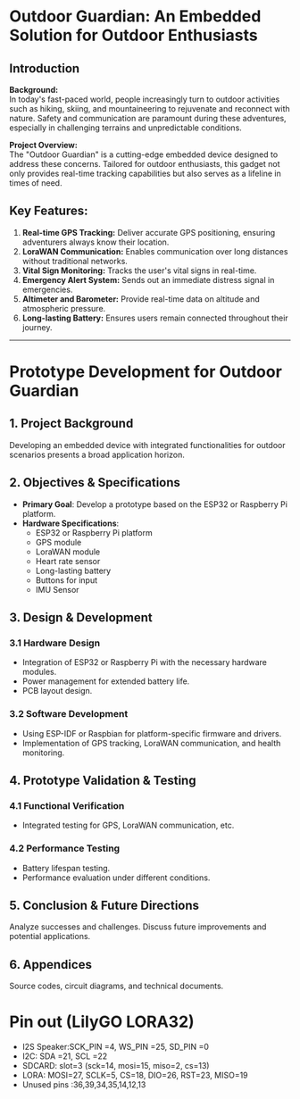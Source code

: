 # Outdoor Guardian: An Embedded Solution for Outdoor Enthusiasts

## Introduction

**Background:**  
In today's fast-paced world, people increasingly turn to outdoor activities such as hiking, skiing, and mountaineering to rejuvenate and reconnect with nature. Safety and communication are paramount during these adventures, especially in challenging terrains and unpredictable conditions.

**Project Overview:**  
The "Outdoor Guardian" is a cutting-edge embedded device designed to address these concerns. Tailored for outdoor enthusiasts, this gadget not only provides real-time tracking capabilities but also serves as a lifeline in times of need.

## Key Features:

1. **Real-time GPS Tracking:** Deliver accurate GPS positioning, ensuring adventurers always know their location.
2. **LoraWAN Communication:** Enables communication over long distances without traditional networks.
3. **Vital Sign Monitoring:** Tracks the user's vital signs in real-time.
4. **Emergency Alert System:** Sends out an immediate distress signal in emergencies.
5. **Altimeter and Barometer:** Provide real-time data on altitude and atmospheric pressure.
6. **Long-lasting Battery:** Ensures users remain connected throughout their journey.

---

# Prototype Development for Outdoor Guardian

## 1. Project Background
Developing an embedded device with integrated functionalities for outdoor scenarios presents a broad application horizon.

## 2. Objectives & Specifications
- **Primary Goal**: Develop a prototype based on the ESP32 or Raspberry Pi platform.
- **Hardware Specifications**:
  - ESP32 or Raspberry Pi platform
  - GPS module
  - LoraWAN module
  - Heart rate sensor
  - Long-lasting battery
  - Buttons for input
  - IMU Sensor
## 3. Design & Development

### 3.1 Hardware Design
- Integration of ESP32 or Raspberry Pi with the necessary hardware modules.
- Power management for extended battery life.
- PCB layout design.

### 3.2 Software Development
- Using ESP-IDF or Raspbian for platform-specific firmware and drivers.
- Implementation of GPS tracking, LoraWAN communication, and health monitoring.

## 4. Prototype Validation & Testing

### 4.1 Functional Verification
- Integrated testing for GPS, LoraWAN communication, etc.

### 4.2 Performance Testing
- Battery lifespan testing.
- Performance evaluation under different conditions.

## 5. Conclusion & Future Directions
Analyze successes and challenges. Discuss future improvements and potential applications.

## 6. Appendices
Source codes, circuit diagrams, and technical documents.


# Pin out (LilyGO LORA32)
* I2S Speaker:SCK_PIN =4, WS_PIN =25, SD_PIN =0
* I2C: SDA =21, SCL =22
* SDCARD: slot=3 (sck=14, mosi=15, miso=2, cs=13)
* LORA: MOSI=27, SCLK=5, CS=18, DIO=26, RST=23, MISO=19 
* Unused pins :36,39,34,35,14,12,13